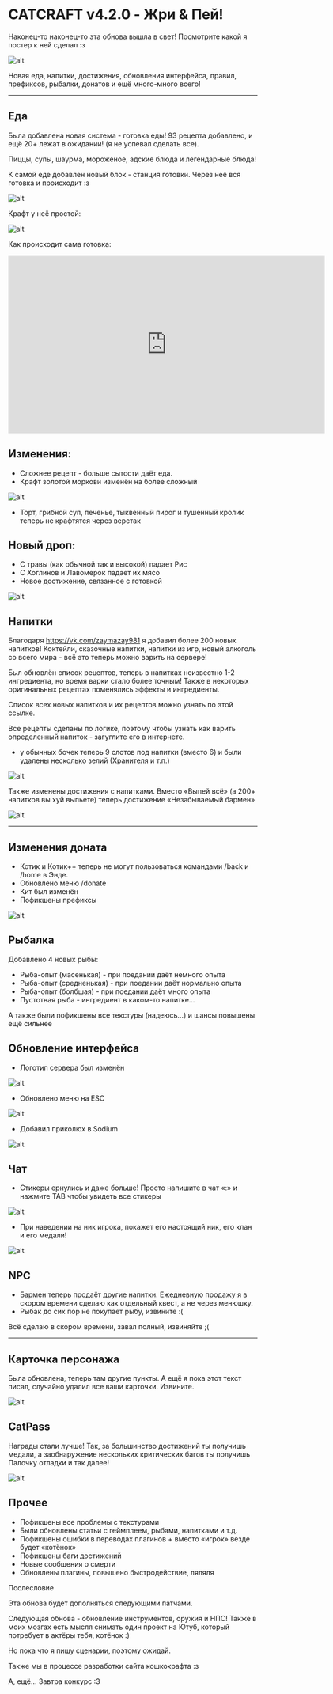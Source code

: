 # CATCRAFT v4.2.0 - Жри & Пей!

Наконец-то наконец-то эта обнова вышла в свет! Посмотрите какой я постер к ней сделал :з

![alt](/assets/updates/4season/4_2_0/preview.jpg)

Новая еда, напитки, достижения, обновления интерфейса, правил, префиксов, рыбалки, донатов и ещё много-много всего!

***

## Еда

Была добавлена новая система - готовка еды! 93 рецепта добавлено, и ещё 20+ лежат в ожидании! (я не успевал сделать все).

Пиццы, супы, шаурма, мороженое, адские блюда и легендарные блюда!

К самой еде добавлен новый блок - станция готовки. Через неё вся готовка и происходит :з

![alt](/assets/updates/4season/4_2_0/food_station.jpg)

Крафт у неё простой:

![alt](/assets/updates/4season/4_2_0/food_station_craft.jpg)

Как происходит сама готовка:

<iframe src="https://vk.com/video_ext.php?oid=-210306238&id=456239070&hash=09b58cb9688d19a5" width="640" height="360" frameborder="0" allowfullscreen="1" allow="autoplay; encrypted-media; fullscreen; picture-in-picture"></iframe>

## Изменения:

- Сложнее рецепт - больше сытости даёт еда.
- Крафт золотой моркови изменён на более сложный

![alt](/assets/updates/4season/4_2_0/gold_carrot_craft.jpg)

- Торт, грибной суп, печенье, тыквенный пирог и тушенный кролик теперь не крафтятся через верстак

## Новый дроп:

- С травы (как обычной так и высокой) падает Рис
- С Хоглинов и Лавомерок падает их мясо
- Новое достижение, связанное с готовкой

![alt](/assets/updates/4season/4_2_0/achivka.jpg)

## Напитки

Благодаря https://vk.com/zaymazay981 я добавил более 200 новых напитков! Коктейли, сказочные напитки, напитки из игр, новый алкоголь со всего мира - всё это теперь можно варить на сервере!

Был обновлён список рецептов, теперь в напитках неизвестно 1-2 ингредиента, но время варки стало более точным! Также в некоторых оригинальных рецептах поменялись эффекты и ингредиенты.

Список всех новых напитков и их рецептов можно узнать по этой ссылке.

Все рецепты сделаны по логике, поэтому чтобы узнать как варить определенный напиток - загуглите его в интернете.

+ у обычных бочек теперь 9 слотов под напитки (вместо 6) и были удалены несколько зелий (Хранителя и т.п.)

![alt](/assets/updates/4season/4_2_0/new_drinks.jpg)

Также изменены достижения с напитками. Вместо «Выпей всё» (а 200+ напитков вы хуй выпьете) теперь достижение «Незабываемый бармен»

![alt](/assets/updates/4season/4_2_0/achivka2.jpg)

***

## Изменения доната

- Котик и Котик++ теперь не могут пользоваться командами /back и /home в Энде.
- Обновлено меню /donate
- Кит был изменён
- Пофикшены префиксы

![alt](/assets/updates/4season/4_2_0/prefixes.jpg)

## Рыбалка

Добавлено 4 новых рыбы:

- Рыба-опыт (масенькая) - при поедании даёт немного опыта
- Рыба-опыт (средненькая) - при поедании даёт нормально опыта
- Рыба-опыт (болбшая) - при поедании даёт много опыта
- Пустотная рыба - ингредиент в каком-то напитке…

А также были пофикшены все текстуры (надеюсь…) и шансы повышены ещё сильнее

## Обновление интерфейса

- Логотип сервера был изменён

![alt](/assets/updates/4season/4_2_0/logo.jpg)

- Обновлено меню на ESC

![alt](/assets/updates/4season/4_2_0/esc.jpg)

- Добавил приколюх в Sodium

![alt](/assets/updates/4season/4_2_0/sodium.jpg)

## Чат

- Стикеры ернулись и даже больше! Просто напишите в чат «:» и нажмите TAB чтобы увидеть все стикеры

![alt](/assets/updates/4season/4_2_0/stickers.jpg)

- При наведении на ник игрока, покажет его настоящий ник, его клан и его медали!

![alt](/assets/updates/4season/4_2_0/hover.jpg)

## NPC

- Бармен теперь продаёт другие напитки. Ежедневную продажу я в скором времени сделаю как отдельный квест, а не через менюшку.
- Рыбак до сих пор не покупает рыбу, извините :(

Всё сделаю в скором времени, завал полный, извиняйте ;(

***

## Карточка персонажа

Была обновлена, теперь там другие пункты. А ещё я пока этот текст писал, случайно удалил все ваши карточки. Извините.

![alt](/assets/updates/4season/4_2_0/profile.jpg)

## CatPass

Награды стали лучше! Так, за большинство достижений ты получишь медали, а заобнаружение нескольких критических багов ты получишь Палочку отладки и так далее!

![alt](/assets/updates/4season/4_2_0/achivka3.jpg)

## Прочее

- Пофикшены все проблемы с текстурами
- Были обновлены статьи с геймплеем, рыбами, напитками и т.д.
- Пофикшены ошибки в переводах плагинов + вместо «игрок» везде будет «котёнок»
- Пофикшены баги достижений
- Новые сообщения о смерти
- Обновлены плагины, повышено быстродействие, ляляля

Послесловие

Эта обнова будет дополняться следующими патчами.

Следующая обнова - обновление инструментов, оружия и НПС! Также в моих мозгах есть мысля снимать один проект на Ютуб, который потребует в актёры тебя, котёнок :)

Но пока что я пишу сценарии, поэтому ожидай.

Также мы в процессе разработки сайта кошкокрафта :з

А, ещё… Завтра конкурс :3